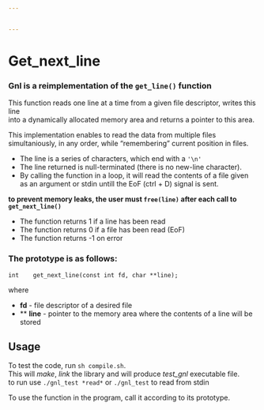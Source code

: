 ```yaml
---


---
```


<h1 id="get_next_line">Get_next_line</h1>
<h3 id="gnl-is-a-reimplementation-of-the-get_line-function">Gnl is a reimplementation of the <code>get_line()</code> function</h3>
<p>This function reads one line at a time from a given file descriptor, writes this line<br>
into a dynamically allocated memory area and returns a pointer to this area.</p>
<p>This implementation enables to read the data from multiple files simultaniously, in any order, while “remembering” current position in files.</p>
<ul>
<li>The line is a series of characters, which end with a <code>'\n'</code></li>
<li>The line returned is null-terminated (there is no new-line character).</li>
<li>By calling the function in a loop, it will read the contents of a file given as an argument or stdin untill the EoF (ctrl + D) signal is sent.</li>
</ul>
<p><strong>to prevent memory leaks, the user must <code>free(line)</code> after each call to <code>get_next_line()</code></strong></p>
<ul>
<li>The function returns 1 if a line has been read</li>
<li>The function returns 0 if a file has been read (EoF)</li>
<li>The function returns -1 on error</li>
</ul>
<h3 id="the-prototype-is-as-follows">The prototype is as follows:</h3>
<p><code>int	get_next_line(const int fd, char **line);</code></p>
<p>where</p>
<ul>
<li><strong>fd</strong> - file descriptor of a desired file</li>
<li>** <strong>line</strong> - pointer to the memory area where the contents of a line will be stored</li>
</ul>
<h2 id="usage">Usage</h2>
<p>To test the code, run <code>sh compile.sh</code>.<br>
This will <em>make</em>, <em>link</em> the library and will produce <em>test_gnl</em> executable file.<br>
to run use <code>./gnl_test *read*</code> or <code>./gnl_test</code> to read from stdin</p>
<p>To use the function in the program, call it according to its prototype.</p>

